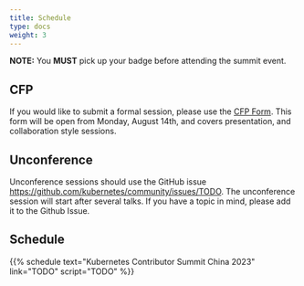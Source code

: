 ```yaml
---
title: Schedule
type: docs
weight: 3
---
```


**NOTE:** You **MUST** pick up your badge before attending the summit event.

## CFP

If you would like to submit a formal session, please use the [CFP Form](TODO).
This form will be open from Monday, August 14th, and covers presentation, and collaboration style sessions.

## Unconference

Unconference sessions should use the GitHub issue <https://github.com/kubernetes/community/issues/TODO>.
The unconference session will start after several talks. If you have a topic in mind, please add it to the Github Issue.

## Schedule

{{% schedule
  text="Kubernetes Contributor Summit China 2023"
  link="TODO"
  script="TODO"
%}}
